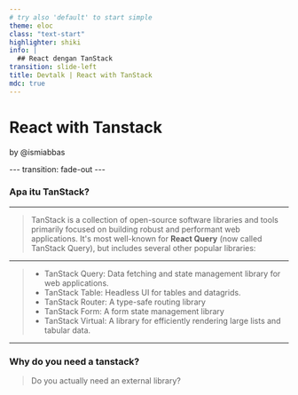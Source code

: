 ```yaml
---
# try also 'default' to start simple
theme: eloc
class: "text-start"
highlighter: shiki
info: |
  ## React dengan TanStack
transition: slide-left
title: Devtalk | React with TanStack
mdc: true
---
```


# React with Tanstack

by @ismiabbas

<div class="border rounded-full size-20"> 
</div>
---
transition: fade-out
---

### Apa itu TanStack?

---

> TanStack is a collection of open-source software libraries and tools primarily focused on building robust and performant web applications. It's most well-known for **React Query** (now called TanStack Query), but includes several other popular libraries:

---

> - TanStack Query: Data fetching and state management library for web applications.
> - TanStack Table: Headless UI for tables and datagrids.
> - TanStack Router: A type-safe routing library
> - TanStack Form: A form state management library
> - TanStack Virtual: A library for efficiently rendering large lists and tabular data.

---

### Why do you need a tanstack?

> Do you actually need an external library?